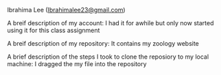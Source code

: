 Ibrahima Lee (Ibrahimalee23@gmail.com)

A breif description of my account: I had it for awhile but only now started using it for this class assignment

A breif description of my repository: It contains my zoology website

A brief description of the steps I took to clone the reposiory to my local machine: I dragged the my file into the repository 

